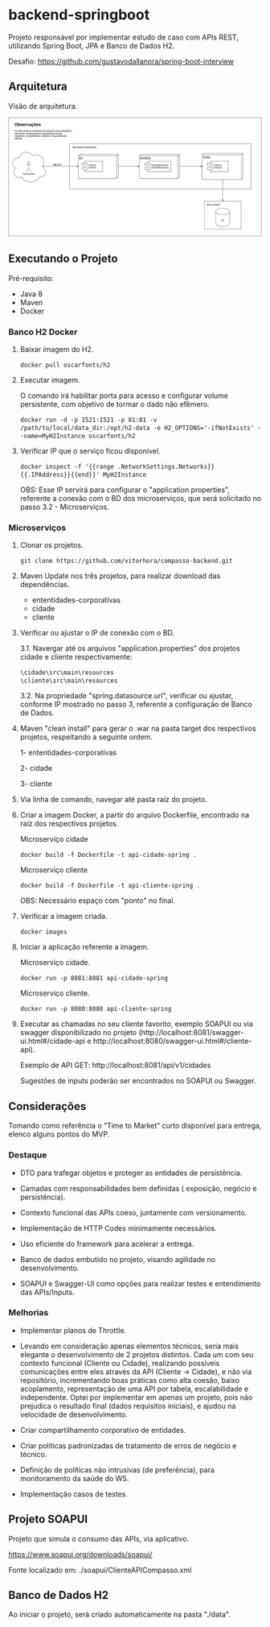 # backend-springboot
Projeto responsável por implementar estudo de caso com APIs REST, utilizando Spring Boot, JPA e Banco de Dados H2.

Desafio: https://github.com/gustavodallanora/spring-boot-interview

## Arquitetura

Visão de arquitetura.

![alt text](https://github.com/vitorhora/compasso-backend/blob/master/cliente/imagens/Arquitetura_Back.png)

## Executando o Projeto

Pré-requisito:

* Java 8 
* Maven 
* Docker

### Banco H2 Docker

1. Baixar imagem do H2.
	
	```
	docker pull oscarfonts/h2
	```
2. Executar imagem.

	O comando irá habilitar porta para acesso e configurar volume persistente, com objetivo de tormar o dado não efêmero.
	```
	docker run -d -p 1521:1521 -p 81:81 -v /path/to/local/data_dir:/opt/h2-data -e H2_OPTIONS='-ifNotExists' --name=MyH2Instance oscarfonts/h2
	```
3. Verificar IP que o serviço ficou disponível.

	```
	docker inspect -f '{{range .NetworkSettings.Networks}}{{.IPAddress}}{{end}}' MyH2Instance
	```
	OBS: Esse IP servirá para configurar o "application.properties", referente a conexão com o BD dos microserviços, que será solicitado no passo 3.2 - Microserviços.

### Microserviços

1. Clonar os projetos.
	```
	git clone https://github.com/vitorhora/compasso-backend.git
	```

2. Maven Update nos três projetos, para realizar download das dependências.
	* ententidades-corporativas
	* cidade
	* cliente

3. Verificar ou ajustar o IP de conexão com o BD.

	3.1. Navergar até os arquivos "application.properties" dos projetos cidade e cliente respectivamente:	
	```
	\cidade\src\main\resources
	\cliente\src\main\resources
	```
	
	3.2. Na propriedade "spring.datasource.url", verificar ou ajustar, conforme IP mostrado no passo 3, referente a configuração de Banco de Dados.

3. Maven "clean install" para gerar o .war na pasta target dos respectivos projetos, respeitando a seguinte ordem.

	1- ententidades-corporativas
	
	2- cidade
	
	3- cliente

4. Via linha de comando, navegar até pasta raíz do projeto.

5. Criar a imagem Docker, a partir do arquivo Dockerfile, encontrado na raíz dos respectivos projetos.

	Microserviço cidade
	```
	docker build -f Dockerfile -t api-cidade-spring .
	```

	Microserviço cliente
	```
	docker build -f Dockerfile -t api-cliente-spring .
	```
	OBS: Necessário espaço com "ponto" no final.

6. Verificar a imagem criada.
	```
	docker images
	```
7. Iniciar a aplicação referente a imagem.

	Microserviço cidade.
	```
	docker run -p 8081:8081 api-cidade-spring
	```
	Microserviço cliente.
	```
	docker run -p 8080:8080 api-cliente-spring
	```
8. Executar as chamadas no seu cliente favorito, exemplo SOAPUI ou via swagger disponibilizado no projeto (http://localhost:8081/swagger-ui.html#/cidade-api e http://localhost:8080/swagger-ui.html#/cliente-api).

	Exemplo de API GET: http://localhost:8081/api/v1/cidades

	Sugestões de inputs poderão ser encontrados no SOAPUI ou Swagger.



## Considerações

Tomando como referência o “Time to Market” curto disponível para entrega, elenco alguns pontos do MVP. 

### Destaque

* DTO para trafegar objetos e proteger as entidades de persistência. 

* Camadas com responsabilidades bem definidas ( exposição, negócio e persistência). 

* Contexto funcional das APIs coeso, juntamente com versionamento.  

* Implementação de HTTP Codes minimamente necessários.  

* Uso eficiente do framework para acelerar a entrega.  

* Banco de dados embutido no projeto, visando agilidade no desenvolvimento.  

* SOAPUI e Swagger-UI como opções para realizar testes e entendimento das APIs/Inputs. 



### Melhorias

* Implementar planos de Throttle.  

* Levando em consideração apenas elementos técnicos, seria mais elegante o desenvolvimento de 2 projetos distintos. Cada um com seu contexto funcional (Cliente ou Cidade), realizando possíveis comunicações entre eles através da API (Cliente -> Cidade), e não via repositório, incrementando boas práticas como alta coesão, baixo acoplamento, representação de uma API por tabela, escalabilidade e 	independente. Optei por implementar em apenas um projeto, pois não prejudica o resultado 	final (dados requisitos iniciais), e ajudou na velocidade de desenvolvimento.  

* Criar compartilhamento corporativo de entidades.  

* Criar políticas padronizadas de tratamento de erros de negócio e técnico.  

* Definição de políticas não intrusivas (de preferência), para monitoramento da saúde do WS. 

* Implementação casos de testes. 



## Projeto SOAPUI


Projeto que simula o consumo das APIs, via aplicativo.

https://www.soapui.org/downloads/soapui/

Fonte localizado em: ./soapui/ClienteAPICompasso.xml



## Banco de Dados H2


Ao iniciar o projeto, será criado automaticamente na pasta "./data".



